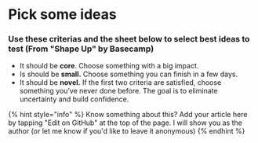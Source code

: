 # Pick some ideas

### Use these criterias and the sheet below to select best ideas to test \(From "Shape Up" by Basecamp\)

* It should be **core**. Choose something with a big impact.
* Is should be **small.** Choose something you can finish in a few days.
* It should be **novel.** If the first two criteria are satisfied, choose something you’ve never done before. The goal is to eliminate uncertainty and build confidence.



{% hint style="info" %}
Know something about this? Add your article here by tapping "Edit on GitHub" at the top of the page. I will show you as the author \(or let me know if you'd like to leave it anonymous\)
{% endhint %}

